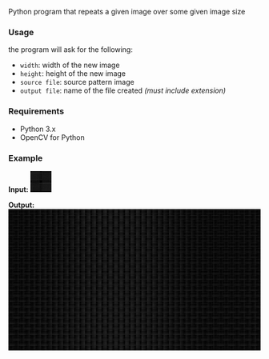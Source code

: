Python program that repeats a given image over some given image size

### Usage ###

the program will ask for the following:
- `width`: width of the new image
- `height`: height of the new image
- `source file`: source pattern image
- `output file`: name of the file created *(must include extension)*

### Requirements ###

- Python 3.x
- OpenCV for Python

### Example ###

**Input:** 
![Example Input](rsc/exInput.png) 

**Output:**
 ![Example Output](rsc/exOutput.png)